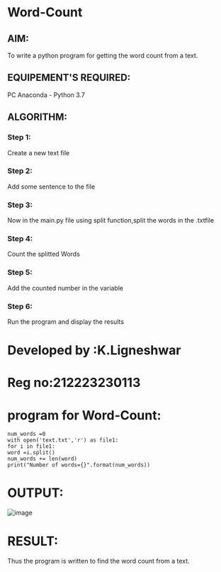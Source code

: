 # Word-Count
## AIM:
To write a python program for getting the word count from a text.
## EQUIPEMENT'S REQUIRED: 
PC
Anaconda - Python 3.7
## ALGORITHM: 
### Step 1: 
Create a new text file
### Step 2: 
Add some sentence to the file
### Step 3: 
Now in the main.py file using split function,split the words in the .txtfile
### Step 4:
Count the splitted Words
### Step 5:
Add the counted number in the variable
### Step 6:
Run the program and display the results

# Developed by :K.Ligneshwar
# Reg no:212223230113
# program for Word-Count:
```
num_words =0
with open('text.txt','r') as file1:
for i in file1:
word =i.split()
num_words += len(word)
print("Number of words={}".format(num_words))

```

# OUTPUT:
![image](https://github.com/ligneshwar/Word-Count/assets/149365037/7510767b-78d3-40ed-a551-a8160f3db844)

# RESULT:
Thus the program is written to find the word count from a text.
